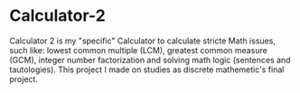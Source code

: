 # Calculator-2
Calculator 2 is my "specific" Calculator to calculate stricte Math issues, such like: lowest common multiple (LCM), greatest common measure (GCM), integer number factorization and solving math logic (sentences and tautologies). This project I made on studies as discrete mathemetic's final project.
